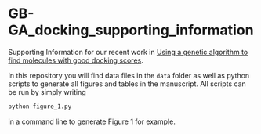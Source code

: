# GB-GA_docking_supporting_information
Supporting Information for our recent work in [Using a genetic algorithm to find molecules with good docking scores](http://dx.doi.org/10.26434/chemrxiv.13525589).

In this repository you will find data files in the `data` folder as well as python scripts to generate all figures and tables in the manuscript.
All scripts can be run by simply writing
```python
python figure_1.py
```
in a command line to generate Figure 1 for example.